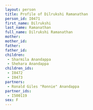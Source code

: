 ```yaml
---
layout: person
title: Profile of Dilrukshi Ramanathan
person_id: I0471
first_name: Dilrukshi
last_name: Ramanathan
full_name: Dilrukshi Ramanathan
mother: 
mother_id: 
father: 
father_id: 
children:
 - Sharmila Anandappa
 - Shehara Anandappa
children_ids:
 - I0472
 - I0473
partners:
 - Ronald Giles "Ronnie" Anandappa
partner_ids:
 - I500119
sex: F
---
```


